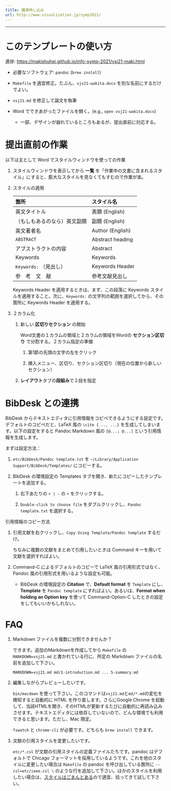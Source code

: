 ```yaml
---
title: 講演申し込み
url: http://www.visualization.jp/symp2021/
---
```




---

# このテンプレートの使い方

進捗: https://makishuhei.github.io/info-symp-2021/vsj21-maki.html

- 必要なソフトウェア: `pandoc` (`brew install`)

- `Makefile` を適宜修正。たぶん、`vjs21-wakita.docx` を別な名前にするだけでよい。

- `vsj21.md` を修正して論文を執筆

- Word でできあがったファイルを開く。(e.g., `open vsj21-wakita.docs`)

    - 一部、デザインが崩れているところもあるが、提出直前に対応する。

# 提出直前の作業

以下は主として Word でスタイルウィンドウを使っての作業

1. スタイルウィンドウを表示してから **一覧** を「作業中の文書に含まれるスタイル」にすると、膨大なスタイルを見なくてもすむので作業が楽。

1. スタイルの適用

    | 箇所 | スタイル名 |
    | :--- | :--------- |
    | 英文タイトル | 表題 (English) |
    | （もしもあるのなら）英文副題 | 副題 (English) |
    | 英文著者名 | Author (English) |
    | `ABSTRACT` | Abstract heading |
    | アブストラクトの内容 | Abstract |
    | Keywords | Keywords |
    | `Keywords:` （見出し） | Keywords Header |
    | 参　考　文　献 | 参考文献見出し |

    Keywords Header を適用するときは、まず、この段落に Keywords スタイルを適用すること。次に、`Keywords:` の文字列の範囲を選択してから、その箇所に Keywords Header を適用する。

1. ２カラム化

    1. 新しい **区切りセクション** の開始
    
        Word文書の１カラムの領域と２カラムの領域をWordの **セクション区切り** で分割する。２カラム指定の準備
    
        1. 第1節の先頭の文字の左をクリック

        1. 挿入メニュー、区切り、セクション区切り（現在の位置から新しいセクション）

    1. **レイアウト**タブの**段組み**で２段を指定

# BibDesk との連携

BibDesk からテキストエディタに引用情報をコピペできるようにする設定です。デフォルトのコピペだと、LaTeX 風の `\cite {..., ...}` を生成してしまいます。以下の設定をすると Pandoc Markdown 風の `[@...; @...]` という引用情報を生成します。

まずは設定方法：

1. `etc/BibDesk/Pandoc template.txt` を `~/Library/Application Support/BibDesk/Templates/` にコピーする。

1. BibDesk の環境設定の Templates タブを開き、新たにコピーしたテンプレートを追加する。

    1. 右下あたりの `+ | -` の `+` をクリックする。

    1. `Double-click to choose file` をダブルクリックし、`Pandoc template.txt` を選択する。

引用情報のコピー方法

1. 引用文献を右クリックし、`Copy Using Template/Pandoc template` するだけ。

    ちなみに複数の文献をまとめて引用したいときは Command キーを用いて文献を選択すればよい。

1. Command-C によるデフォルトのコピーで LaTeX 風の引用形式ではなく、Pandoc 風の引用形式を用いるような設定も可能。

    - BibDesk の環境設定の **Citation** で、**Default format** を `Template` にし、**Template** を `Pandoc template` にすればよい。あるいは、**Format when holding an Option key** を使って Command-Option-C したときの設定をしてもいいかもしれない。

# FAQ

1. Markdown ファイルを複数に分割できませんか？

    できます。追加のMarkdownを作成してから `Makefile` の `MARKDOWN=vsj21.md` と書かれている行に、所定の Markdown ファイルの名前を追加して下さい。

    `MARKDOWN=vsj21.md md/1-introduction.md ... 5-summary.md`

2. 編集しながらプレビューしたいです。

    `bin/macdown` を使って下さい。このコマンドは`vsj21.md`と`md/*.md`の変化を検知すると自動的に HTML を作り直します。さらにGoogle Chrome を起動して、当該HTMLを開き、そのHTMLが更新するたびに自動的に再読み込みさせます。テキストエディタには依存していないので、どんな環境でも利用できると思います。ただし、Mac 限定。

    `fswatch` と `chrome-cli` が必要です。どちらも `brew install` できます。

3. 文献の引用スタイルを変更したいです。

    `etc/*.csl` が文献の引用スタイルの定義ファイルたちです。pandoc はデフォルトで Chicago フォーマットを採用しているようです。これを他のスタイルに変更したい場合は `Makefile` の pandoc を呼び出している箇所に `--csl=etc/ieee.csl \` のような行を追加して下さい。ほかのスタイルを利用したい場合は、[スタイルはごまんとある](https://github.com/citation-style-language/styles)ので適宜、拾ってきて試して下さい。
